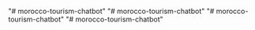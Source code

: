 "# morocco-tourism-chatbot" 
"# morocco-tourism-chatbot" 
"# morocco-tourism-chatbot" 
"# morocco-tourism-chatbot" 

